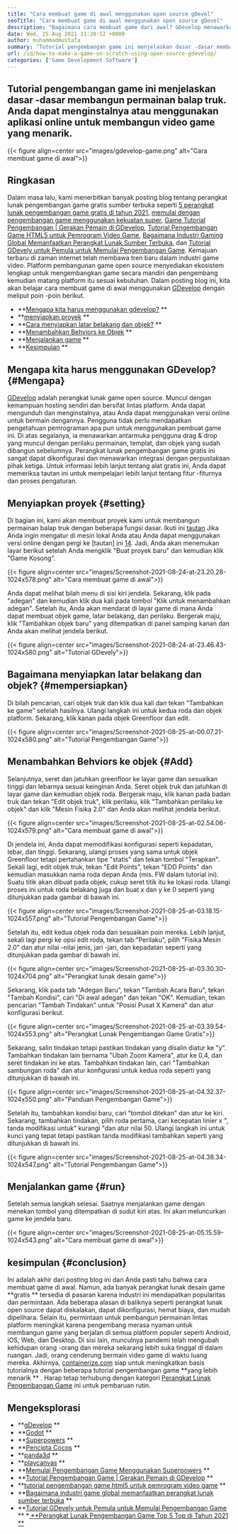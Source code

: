 ```yaml
---
title: "Cara membuat game di awal menggunakan open source gDevel" 
seoTitle: "Cara membuat game di awal menggunakan open source gDevel" 
description: "Bagaimana cara membuat game dari awal? GDevelop menawarkan UI logis yang diisi dengan banyak komponen dan perilaku untuk membangun video game untuk web, desktop, iOS, dan Android." 
date: Wed, 25 Aug 2021 11:20:52 +0000
author: muhammadmustafa
summary: "Tutorial pengembangan game ini menjelaskan dasar -dasar membangun permainan balap truk. Anda dapat menginstalnya atau menggunakan aplikasi online untuk membangun video game yang menarik." 
url: /id/how-to-make-a-game-on-scratch-using-open-source-gdevelop/
categories: ['Game Development Software']
---
```


## Tutorial pengembangan game ini menjelaskan dasar -dasar membangun permainan balap truk. Anda dapat menginstalnya atau menggunakan aplikasi online untuk membangun video game yang menarik.

{{< figure align=center src="images/gdevelop-game.png" alt="Cara membuat game di awal">}}


## **Ringkasan**
Dalam masa lalu, kami menerbitkan banyak posting blog tentang perangkat lunak pengembangan game gratis sumber terbuka seperti [5 perangkat lunak pengembangan game gratis di tahun 2021][1], [memulai dengan pengembangan game menggunakan kekuatan super][2], [Game Tutorial Pengembangan | Gerakan Pemain di GDevelop][3], [Tutorial Pengembangan Game HTML5 untuk Pemrogram Video Game][4], [Bagaimana Industri Gaming Global Memanfaatkan Perangkat Lunak Sumber Terbuka][5], dan [Tutorial GDevely untuk Pemula untuk Memulai Pengembangan Game][6 ]. Kemajuan terbaru di zaman internet telah membawa tren baru dalam industri game video. Platform pembangunan game open source menyediakan ekosistem lengkap untuk mengembangkan game secara mandiri dan pengembang kemudian matang platform itu sesuai kebutuhan. Dalam posting blog ini, kita akan belajar cara membuat game di awal menggunakan [GDevelop][7] dengan meliput poin -poin berikut.
  * **[Mengapa kita harus menggunakan gdevelop?][8] ** 
  * **[menyiapkan proyek][9] ** 
  * **[Cara menyiapkan latar belakang dan objek?][10] ** 
  * **[Menambahkan Behviors ke Objek][11] ** 
  * **[Menjalankan game][12] ** 
  * **[Kesimpulan][13] ** 

## Mengapa kita harus menggunakan GDevelop?   {#Mengapa}
[GDevelop][7] adalah perangkat lunak game open source. Muncul dengan kemampuan hosting sendiri dan bersifat lintas platform. Anda dapat mengunduh dan menginstalnya, atau Anda dapat menggunakan versi online untuk bermain dengannya. Pengguna tidak perlu mendapatkan pengetahuan pemrograman apa pun untuk menggunakan pembuat game ini. Di atas segalanya, ia menawarkan antarmuka pengguna drag & drop yang muncul dengan perilaku permainan, templat, dan objek yang sudah dibangun sebelumnya. Perangkat lunak pengembangan game gratis ini sangat dapat dikonfigurasi dan menawarkan integrasi dengan perpustakaan pihak ketiga. Untuk informasi lebih lanjut tentang alat gratis ini, Anda dapat memeriksa tautan ini untuk mempelajari lebih lanjut tentang fitur -fiturnya dan proses pengaturan.

## Menyiapkan proyek   {#setting}
Di bagian ini, kami akan membuat proyek kami untuk membangun permainan balap truk dengan beberapa fungsi dasar. Ikuti ini [tautan][6] Jika Anda ingin mengatur di mesin lokal Anda atau Anda dapat menggunakan versi online dengan pergi ke [tautan] ini [14].
Jadi, Anda akan menemukan layar berikut setelah Anda mengklik "Buat proyek baru" dan kemudian klik "Game Kosong".

{{< figure align=center src="images/Screenshot-2021-08-24-at-23.20.28-1024x578.png" alt="Cara membuat game di awal">}}

Anda dapat melihat bilah menu di sisi kiri jendela. Sekarang, klik pada "adegan" dan kemudian klik dua kali pada tombol "Klik untuk menambahkan adegan". Setelah itu, Anda akan mendarat di layar game di mana Anda dapat membuat objek game, latar belakang, dan perilaku. Bergerak maju, klik "Tambahkan objek baru" yang ditempatkan di panel samping kanan dan Anda akan melihat jendela berikut.

{{< figure align=center src="images/Screenshot-2021-08-24-at-23.46.43-1024x580.png" alt="Tutorial GDevely">}}


## Bagaimana menyiapkan latar belakang dan objek?   {#mempersiapkan}
Di bilah pencarian, cari objek truk dan klik dua kali dan tekan "Tambahkan ke game" setelah hasilnya. Ulangi langkah ini untuk kedua roda dan objek platform. Sekarang, klik kanan pada objek Greenfloor dan edit.

{{< figure align=center src="images/Screenshot-2021-08-25-at-00.07.21-1024x580.png" alt="Tutorial Pengembangan Game">}}


## Menambahkan Behviors ke objek   {#Add}
Selanjutnya, seret dan jatuhkan greenfloor ke layar game dan sesuaikan tinggi dan lebarnya sesuai keinginan Anda. Seret objek truk dan jatuhkan di layar game dan kemudian objek roda. Bergerak maju, klik kanan pada badan truk dan tekan "Edit objek truk", klik perilaku, klik "Tambahkan perilaku ke objek" dan klik "Mesin Fisika 2.0" dan Anda akan melihat jendela berikut.

{{< figure align=center src="images/Screenshot-2021-08-25-at-02.54.06-1024x579.png" alt="Cara membuat game di awal">}}

Di jendela ini, Anda dapat memodifikasi konfigurasi seperti kepadatan, lebar, dan tinggi. Sekarang, ulangi proses yang sama untuk objek Greenfloor tetapi pertahankan tipe "statis" dan tekan tombol "Terapkan". Sekali lagi, edit objek truk, tekan "Edit Points", tekan "EDD Points" dan kemudian masukkan nama roda depan Anda (mis. FW dalam tutorial ini). Suatu titik akan dibuat pada objek, cukup seret titik itu ke lokasi roda. Ulangi proses ini untuk roda belakang juga dan buat x dan y ke 0 seperti yang ditunjukkan pada gambar di bawah ini.

{{< figure align=center src="images/Screenshot-2021-08-25-at-03.18.15-1024x557.png" alt="Tutorial Pengembangan Game">}}

Setelah itu, edit kedua objek roda dan sesuaikan poin mereka. Lebih lanjut, sekali lagi pergi ke opsi edit roda, tekan tab "Perilaku", pilih "Fisika Mesin 2.0" dan atur nilai -nilai jenis, jari -jari, dan kepadatan seperti yang ditunjukkan pada gambar di bawah ini.

{{< figure align=center src="images/Screenshot-2021-08-25-at-03.30.30-1024x704.png" alt="Perangkat lunak desain game">}}

Sekarang, klik pada tab "Adegan Baru", tekan "Tambah Acara Baru", tekan "Tambah Kondisi", cari "Di awal adegan" dan tekan "OK". Kemudian, tekan pencarian "Tambah Tindakan" untuk "Posisi Pusat X Kamera" dan atur konfigurasi berikut.

{{< figure align=center src="images/Screenshot-2021-08-25-at-03.39.54-1024x553.png" alt="Perangkat Lunak Pengembangan Game Gratis">}}

Sekarang, salin tindakan tetapi pastikan tindakan yang disalin diatur ke "y". Tambahkan tindakan lain bernama "Ubah Zoom Kamera", atur ke 0,4, dan seret tindakan ini ke atas. Tambahkan tindakan lain, cari "Tambahkan sambungan roda" dan atur konfigurasi untuk kedua roda seperti yang ditunjukkan di bawah ini.

{{< figure align=center src="images/Screenshot-2021-08-25-at-04.32.37-1024x550.png" alt="Panduan Pengembangan Game">}}

Setelah itu, tambahkan kondisi baru, cari "tombol ditekan" dan atur ke kiri. Sekarang, tambahkan tindakan, pilih roda pertama, cari kecepatan linier x ", tanda modifikasi untuk" kurangi "dan atur nilai 50. Ulangi langkah ini untuk kunci yang tepat tetapi pastikan tanda modifikasi tambahkan seperti yang ditunjukkan di bawah ini.

{{< figure align=center src="images/Screenshot-2021-08-25-at-04.38.34-1024x547.png" alt="Tutorial Pengembangan Game">}}


## Menjalankan game   {#run}
Setelah semua langkah selesai. Saatnya menjalankan game dengan menekan tombol yang ditempatkan di sudut kiri atas. Ini akan meluncurkan game ke jendela baru.

{{< figure align=center src="images/Screenshot-2021-08-25-at-05.15.59-1024x543.png" alt="Cara membuat game di awal">}}


## kesimpulan   {#conclusion}
Ini adalah akhir dari posting blog ini dan Anda pasti tahu bahwa cara membuat game di awal. Namun, ada banyak perangkat lunak desain game  **gratis **  tersedia di pasaran karena industri ini mendapatkan popularitas dan permintaan. Ada beberapa alasan di baliknya seperti perangkat lunak open source dapat diskalakan, dapat dikonfigurasi, hemat biaya, dan mudah dipelihara. Selain itu, permintaan untuk pembangun permainan lintas platform meningkat karena pengembang merasa nyaman untuk membangun game yang berjalan di semua platform populer seperti Android, iOS, Web, dan Desktop. Di sisi lain, munculnya pandemi telah mengubah kehidupan orang -orang dan mereka sekarang lebih suka tinggal di dalam ruangan. Jadi, orang cenderung bermain video game di waktu luang mereka.
Akhirnya, [containerize.com][15] siap untuk meningkatkan basis tutorialnya dengan beberapa tutorial pengembangan game  **yang lebih menarik ** . Harap tetap terhubung dengan kategori [Perangkat Lunak Pengembangan Game][16] ini untuk pembaruan rutin.

## Mengeksplorasi
  * **[gDevelop][7] ** 
  * **[Godot][17] ** 
  * **[Superpowers][18] ** 
  * **[Pencipta Cocos][19] ** 
  * **[panda3d][20] ** 
  * **[playcanvas][21] ** 
  * **[Memulai Pengembangan Game Menggunakan Superpowers][2] ** 
  * **[Tutorial Pengembangan Game | Gerakan Pemain di GDevelop][3] ** 
  * **[tutorial pengembangan game html5 untuk pemrogram video game][4] ** 
  * **[Bagaimana industri game global memanfaatkan perangkat lunak sumber terbuka][5] ** 
  * **[Tutorial GDevely untuk Pemula untuk Memulai Pengembangan Game][6] ** 
  *[ **Perangkat Lunak Pengembangan Game Top 5 Top di Tahun 2021 ** ][1]

  
[1]: https://blog.containerize.com/game-development-software/top-5-free-game-development-software-in-the-year-2021/
[2]: https://blog.containerize.com/game-development-software/superpowers-animation-getting-started-with-game-development/
[3]: https://blog.containerize.com/game-development-software/game-development-tutorial-player-movement-in-gdevelop/
[4]: https://blog.containerize.com/2021/05/19/html5-game-development-tutorial-for-video-game-programmers/
[5]: https://blog.containerize.com/game-development-software/how-global-gaming-market-leveraging-open-source-software/
[6]: https://blog.containerize.com/game-development-software/game-development-tutorial-player-movement-in-gdevelop/
[7]: https://products.containerize.com/game-development-software/gdevelop/
[8]: #why
[9]: #setting
[10]: #prepare
[11]: #add
[12]: #run
[13]: #Conclusion
[14]: https://editor.gdevelop-app.com/
[15]: https://www.containerize.com/
[16]: https://products.containerize.com/game-development-software/
[17]: https://products.containerize.com/game-development-software/godot/
[18]: https://products.containerize.com/game-development-software/superpowers/
[19]: https://products.containerize.com/game-development-software/cocos-creator/
[20]: https://products.containerize.com/game-development-software/panda3d/
[21]: https://products.containerize.com/game-development-software/playcanvas/
